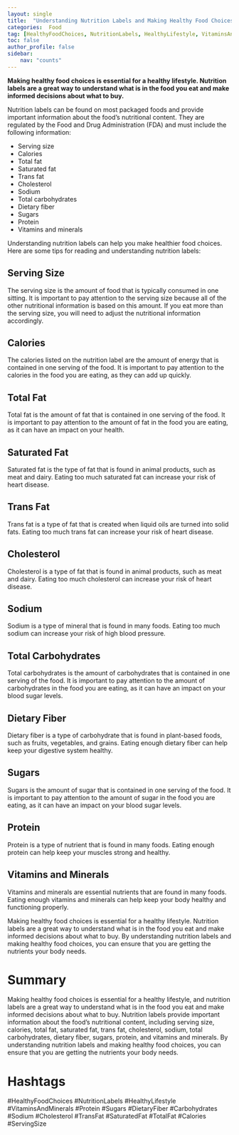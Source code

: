 ```yaml
---
layout: single
title:  "Understanding Nutrition Labels and Making Healthy Food Choices"
categories:  Food
tag: [HealthyFoodChoices, NutritionLabels, HealthyLifestyle, VitaminsAndMinerals, Protein, Sugars, DietaryFiber, Carbohydrates, Sodium, Cholesterol, TransFat, SaturatedFat, TotalFat, Calories, ServingSize, ]
toc: false
author_profile: false
sidebar:
    nav: "counts"
---
```

    
**Making healthy food choices is essential for a healthy lifestyle. Nutrition labels are a great way to understand what is in the food you eat and make informed decisions about what to buy.**

Nutrition labels can be found on most packaged foods and provide important information about the food’s nutritional content. They are regulated by the Food and Drug Administration (FDA) and must include the following information:

- Serving size 
- Calories 
- Total fat 
- Saturated fat 
- Trans fat 
- Cholesterol 
- Sodium 
- Total carbohydrates 
- Dietary fiber 
- Sugars 
- Protein 
- Vitamins and minerals 

Understanding nutrition labels can help you make healthier food choices. Here are some tips for reading and understanding nutrition labels: 

## Serving Size 

The serving size is the amount of food that is typically consumed in one sitting. It is important to pay attention to the serving size because all of the other nutritional information is based on this amount. If you eat more than the serving size, you will need to adjust the nutritional information accordingly. 

## Calories 

The calories listed on the nutrition label are the amount of energy that is contained in one serving of the food. It is important to pay attention to the calories in the food you are eating, as they can add up quickly. 

## Total Fat 

Total fat is the amount of fat that is contained in one serving of the food. It is important to pay attention to the amount of fat in the food you are eating, as it can have an impact on your health. 

## Saturated Fat 

Saturated fat is the type of fat that is found in animal products, such as meat and dairy. Eating too much saturated fat can increase your risk of heart disease. 

## Trans Fat 

Trans fat is a type of fat that is created when liquid oils are turned into solid fats. Eating too much trans fat can increase your risk of heart disease. 

## Cholesterol 

Cholesterol is a type of fat that is found in animal products, such as meat and dairy. Eating too much cholesterol can increase your risk of heart disease. 

## Sodium 

Sodium is a type of mineral that is found in many foods. Eating too much sodium can increase your risk of high blood pressure. 

## Total Carbohydrates 

Total carbohydrates is the amount of carbohydrates that is contained in one serving of the food. It is important to pay attention to the amount of carbohydrates in the food you are eating, as it can have an impact on your blood sugar levels. 

## Dietary Fiber 

Dietary fiber is a type of carbohydrate that is found in plant-based foods, such as fruits, vegetables, and grains. Eating enough dietary fiber can help keep your digestive system healthy. 

## Sugars 

Sugars is the amount of sugar that is contained in one serving of the food. It is important to pay attention to the amount of sugar in the food you are eating, as it can have an impact on your blood sugar levels. 

## Protein 

Protein is a type of nutrient that is found in many foods. Eating enough protein can help keep your muscles strong and healthy. 

## Vitamins and Minerals 

Vitamins and minerals are essential nutrients that are found in many foods. Eating enough vitamins and minerals can help keep your body healthy and functioning properly. 

Making healthy food choices is essential for a healthy lifestyle. Nutrition labels are a great way to understand what is in the food you eat and make informed decisions about what to buy. By understanding nutrition labels and making healthy food choices, you can ensure that you are getting the nutrients your body needs. 

# Summary 

Making healthy food choices is essential for a healthy lifestyle, and nutrition labels are a great way to understand what is in the food you eat and make informed decisions about what to buy. Nutrition labels provide important information about the food’s nutritional content, including serving size, calories, total fat, saturated fat, trans fat, cholesterol, sodium, total carbohydrates, dietary fiber, sugars, protein, and vitamins and minerals. By understanding nutrition labels and making healthy food choices, you can ensure that you are getting the nutrients your body needs. 

# Hashtags 

#HealthyFoodChoices #NutritionLabels #HealthyLifestyle #VitaminsAndMinerals #Protein #Sugars #DietaryFiber #Carbohydrates #Sodium #Cholesterol #TransFat #SaturatedFat #TotalFat #Calories #ServingSize